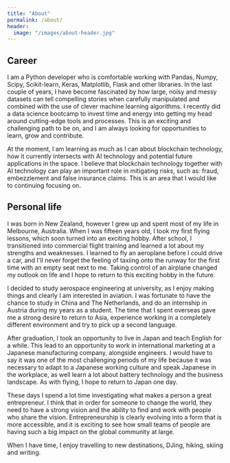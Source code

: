 ```yaml
---
title: "About"
permalink: /about/
header:
  image: "/images/about-header.jpg"
---
```

## Career
I am a Python developer who is comfortable working with Pandas, Numpy, Scipy, Scikit-learn, Keras, Matplotlib, Flask and other libraries. In the last couple of years, I have become fascinated by how large, noisy and messy datasets can tell compelling stories when carefully manipulated and combined with the use of clever machine learning algorithms. I recently did a data science bootcamp to invest time and energy into getting my head around cutting-edge tools and processes. This is an exciting and challenging path to be on, and I am always looking for opportunities to learn, grow and contribute.

At the moment, I am learning as much as I can about blockchain technology, how it currently intersects with AI technology and potential future applications in the space. I believe that blockchain technology together with AI technology can play an important role in mitigating risks, such as: fraud, embezzlement and false insurance claims. This is an area that I would like to continuing focusing on.

## Personal life
I was born in New Zealand, however I grew up and spent most of my life in Melbourne, Australia. When I was fifteen years old, I took my first flying lessons, which soon turned into an exciting hobby. After school, I transitioned into commercial flight training and learned a lot about my strengths and weaknesses. I learned to fly an aeroplane before I could drive a car, and I'll never forget the feeling of taxiing onto the runway for the first time with an empty seat next to me. Taking control of an airplane changed my outlook on life and I hope to return to this exciting hobby in the future.

I decided to study aerospace engineering at university, as I enjoy making things and clearly I am interested in aviation. I was fortunate to have the chance to study in China and The Netherlands, and do an internship in Austria during my years as a student. The time that I spent overseas gave me a strong desire to return to Asia, experience working in a completely different environment and try to pick up a second language.

After graduation, I took an opportunity to live in Japan and teach English for a while. This lead to an opportunity to work in international marketing at a Japanese manufacturing company, alongside engineers. I would have to say it was one of the most challenging periods of my life because it was necessary to adapt to a Japanese working culture and speak Japanese in the workplace, as well learn a lot about battery technology and the business landscape. As with flying, I hope to return to Japan one day.

These days I spend a lot time investigating what makes a person a great entrepreneur. I think that in order for someone to change the world, they need to have a strong vision and the ability to find and work with people who share the vision. Entrepreneurship is clearly evolving into a form that is more accessible, and it is exciting to see how small teams of people are having such a big impact on the global community at large.

When I have time, I enjoy travelling to new destinations, DJing, hiking, skiing and writing.
